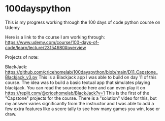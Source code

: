 # 100dayspython
This is my progress working through the 100 days of code python course on Udemy

Here is a link to the course I am working through:
https://www.udemy.com/course/100-days-of-code/learn/lecture/23154980#overview

Projects of note:

BlackJack:
https://github.com/cricehomelab/100dayspython/blob/main/D11_Capstone_Blackjack_v3.py
This is a Blackjack app I was able to build on day 11 of this course. The idea was to build a basic textual app that simulates playing blackjack. You can read the sourcecode here and can even play it on https://replit.com/@cricehomelab/BlackJack?v=1 
This is the first of the "Capstone" projects for the course. There is a "solution" video for this, but my answer varies significantly from the instructor and I was able to add a few extra features like a score tally to see how many games you win, lose or draw. 
